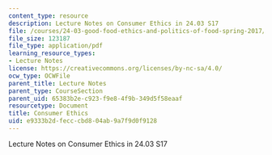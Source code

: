 ```yaml
---
content_type: resource
description: Lecture Notes on Consumer Ethics in 24.03 S17
file: /courses/24-03-good-food-ethics-and-politics-of-food-spring-2017/e9333b2dfecccbd804ab9a7f9d0f9128_MIT24_03S17_lec18.pdf
file_size: 123187
file_type: application/pdf
learning_resource_types:
- Lecture Notes
license: https://creativecommons.org/licenses/by-nc-sa/4.0/
ocw_type: OCWFile
parent_title: Lecture Notes
parent_type: CourseSection
parent_uid: 65383b2e-c923-f9e8-4f9b-349d5f58eaaf
resourcetype: Document
title: Consumer Ethics
uid: e9333b2d-fecc-cbd8-04ab-9a7f9d0f9128
---
```

Lecture Notes on Consumer Ethics in 24.03 S17